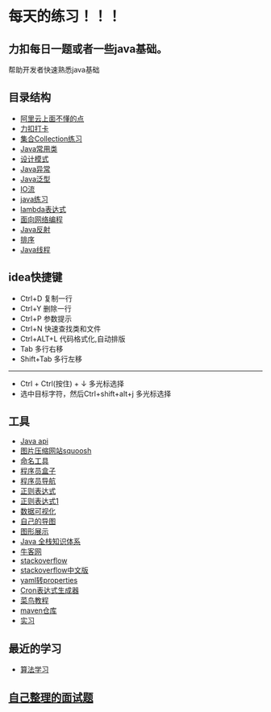 # 每天的练习！！！
## 力扣每日一题或者一些java基础。
帮助开发者快速熟悉java基础

## 目录结构
* [阿里云上面不懂的点](https://github.com/zhao-rgb/daily-practice/tree/main/src/main/java/com/zxl/dailypractice/ailiyun)
* [力扣打卡](https://github.com/zhao-rgb/daily-practice/tree/main/src/main/java/com/zxl/dailypractice/card)
* [集合Collection练习](https://github.com/zhao-rgb/daily-practice/blob/main/src/main/java/com/zxl/dailypractice/collection)
* [Java常用类](https://github.com/zhao-rgb/daily-practice/blob/main/src/main/java/com/zxl/dailypractice/commonClass)
* [设计模式](https://github.com/zhao-rgb/daily-practice/blob/main/src/main/java/com/zxl/dailypractice/designPattern)
* [Java异常](https://github.com/zhao-rgb/daily-practice/blob/main/src/main/java/com/zxl/dailypractice/exception)
* [Java泛型](https://github.com/zhao-rgb/daily-practice/blob/main/src/main/java/com/zxl/dailypractice/generics)
* [IO流](https://github.com/zhao-rgb/daily-practice/blob/main/src/main/java/com/zxl/dailypractice/io)
* [java练习](https://github.com/zhao-rgb/daily-practice/blob/main/src/main/java/com/zxl/dailypractice/java)
* [lambda表达式](https://github.com/zhao-rgb/daily-practice/blob/main/src/main/java/com/zxl/dailypractice/lambda)
* [面向网络编程](https://github.com/zhao-rgb/daily-practice/blob/main/src/main/java/com/zxl/dailypractice/networkProgramming)
* [Java反射](https://github.com/zhao-rgb/daily-practice/blob/main/src/main/java/com/zxl/dailypractice/reflect)
* [排序](https://github.com/zhao-rgb/daily-practice/blob/main/src/main/java/com/zxl/dailypractice/sort)
* [Java线程](https://github.com/zhao-rgb/daily-practice/blob/main/src/main/java/com/zxl/dailypractice/thread)

## idea快捷键
* Ctrl+D 复制一行
* Ctrl+Y 删除一行
* Ctrl+P 参数提示
* Ctrl+N 快速查找类和文件
* Ctrl+ALT+L 代码格式化,自动排版
* Tab 多行右移 
* Shift+Tab 多行左移
-------
* Ctrl + Ctrl(按住) + ↓ 多光标选择
* 选中目标字符，然后Ctrl+shift+alt+j 多光标选择

## 工具
* [Java api](https://overapi.com/java)
* [图片压缩网站squoosh](https://squoosh.app/)
* [命名工具](https://unbug.github.io/codelf/)
* [程序员盒子](https://www.coderutil.com/)
* [程序员导航](https://cxy521.com/)
* [正则表达式](https://ihateregex.io/)
* [正则表达式1](http://tool.rbtree.cn/)
* [数据可视化](https://visualgo.net/zh)
* [自己的导图](https://zhimap.com/home)
* [图形展示](https://pythontutor.com/)
* [Java 全栈知识体系](https://pdai.tech/)
* [牛客网](https://www.nowcoder.com/)
* [stackoverflow](https://stackoverflow.com/)
* [stackoverflow中文版](https://stackoom.com/en/)
* [yaml转properties](https://www.toyaml.com/index.html)
* [Cron表达式生成器](https://qqe2.com/cron)
* [菜鸟教程](https://www.runoob.com/)
* [maven仓库](https://mvnrepository.com/)
* [实习](https://shimo.im/docs/KlkKVgx9dlCZxzqd)

## 最近的学习
* [算法学习](https://www.bilibili.com/video/BV1y34y1v78b?p=14)

## [自己整理的面试题](https://shimo.im/docs/gXqmelN14niKl2qo)

##